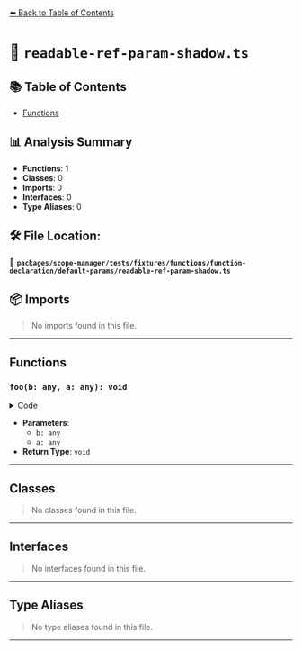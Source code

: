 [⬅️ Back to Table of Contents](../../../../../../../index.md)

# 📄 `readable-ref-param-shadow.ts`

## 📚 Table of Contents

- [Functions](#functions)

## 📊 Analysis Summary

- **Functions**: 1
- **Classes**: 0
- **Imports**: 0
- **Interfaces**: 0
- **Type Aliases**: 0

## 🛠️ File Location:
📂 **`packages/scope-manager/tests/fixtures/functions/function-declaration/default-params/readable-ref-param-shadow.ts`**

## 📦 Imports

> No imports found in this file.


---

## Functions

### `foo(b: any, a: any): void`

<details><summary>Code</summary>

```ts
function foo(b = a, a) {}
```
</details>

- **Parameters**:
  - `b: any`
  - `a: any`
- **Return Type**: `void`

---

## Classes

> No classes found in this file.


---

## Interfaces

> No interfaces found in this file.


---

## Type Aliases

> No type aliases found in this file.


---